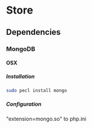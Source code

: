Store
=============

Dependencies 
-------------

### MongoDB

#### OSX

##### Installation

```bash
sudo pecl install mongo
```
##### Configuration

"extension=mongo.so" to php.ini